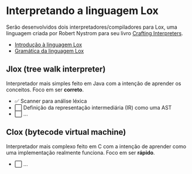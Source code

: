 # Interpretando a linguagem Lox

Serão desenvolvidos dois interpretadores/compiladores para Lox, uma linguagem criada por Robert Nystrom para seu livro [Crafting Interpreters](https://www.craftinginterpreters.com/).
- [Introdução à linguagem Lox](https://www.craftinginterpreters.com/the-lox-language.html)
- [Gramática da linguagem Lox](https://www.craftinginterpreters.com/appendix-i.html)

## Jlox (tree walk interpreter)
Interpretador mais simples feito em Java com a intenção de aprender os conceitos. Foco em ser **correto**.
- ✅ Scanner para análise léxica
- ⬜️ Definição da representação intermediária (IR) como uma AST
- ⬜️ ...

## Clox (bytecode virtual machine)
Interpretador mais complexo feito em C com a intenção de aprender como uma implementação realmente funciona. Foco em ser **rápido**.
- ⬜️ ...
